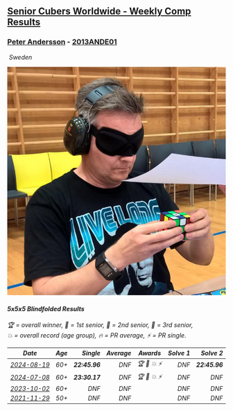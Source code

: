 <style>table {white-space: nowrap;}</style>
<link rel="stylesheet" type="text/css" href="/scw-comp/css/flags.css" />

## [Senior Cubers Worldwide - Weekly Comp Results](/scw-comp/results/)
### [Peter Andersson](README.md) - [2013ANDE01](https://www.worldcubeassociation.org/persons/2013ANDE01?event=555bf)

<i class="flag flag-SE" />&nbsp;Sweden

![Peter Andersson](1485629308.png)

#### 5x5x5 Blindfolded Results

<span style="white-space: nowrap;">🏆 = overall winner</span>, <span style="white-space: nowrap;">🥇 = 1st senior</span>, <span style="white-space: nowrap;">🥈 = 2nd senior</span>, <span style="white-space: nowrap;">🥉 = 3rd senior</span>, <span style="white-space: nowrap;">💥 = overall record (age group)</span>, <span style="white-space: nowrap;">🔥 = PR average</span>, <span style="white-space: nowrap;">⚡ = PR single</span>.

| Date | Age | Single | Average | Awards | Solve 1 | Solve 2 | Solve 3 | Video |
| :--: | :--: | --: | --: | :--: | --: | --: | --: | :-- |
| [2024-08-19](../../results/2024-08-19/555bf.md) | 60+ | **22:45.96** | DNF | 🏆 🥇 💥 ⚡ | DNF | **22:45.96** | DNS | [Desktop](https://www.facebook.com/events/808901778065834/permalink/809224511366894) / [Mobile](https://m.facebook.com/events/808901778065834?view=permalink&id=809224511366894) |
| [2024-07-08](../../results/2024-07-08/555bf.md) | 60+ | **23:30.17** | DNF | 🏆 🥇 💥 ⚡ | DNF | DNF | **23:30.17** | [Desktop](https://www.facebook.com/events/1446099522937900/permalink/1454169108797608) / [Mobile](https://m.facebook.com/events/1446099522937900?view=permalink&id=1454169108797608) |
| [2023-10-02](../../results/2023-10-02/555bf.md) | 60+ | DNF | DNF |  | DNF | DNF | DNF | [Desktop](https://www.facebook.com/events/838872687904576/permalink/846289537162891) / [Mobile](https://m.facebook.com/events/838872687904576?view=permalink&id=846289537162891) |
| [2021-11-29](../../results/2021-11-29/555bf.md) | 50+ | DNF | DNF |  | DNF | DNF | DNF | [Desktop](https://www.facebook.com/events/413306813768770/permalink/418224749943643) / [Mobile](https://m.facebook.com/events/413306813768770?view=permalink&id=418224749943643) |


<!-- Global site tag (gtag.js) - Google Analytics -->
<script async src="https://www.googletagmanager.com/gtag/js?id=UA-86348435-3"></script>
<script>window.dataLayer = window.dataLayer || []; function gtag() {dataLayer.push(arguments);} gtag('js', new Date()); gtag('config', 'UA-86348435-3');</script>
